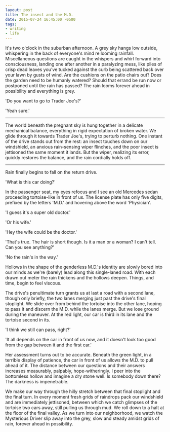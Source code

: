 ```yaml
---
layout: post
title: The insect and the M.D.
date: 2015-07-24 16:45:00 -0500
tags:
- writing
- life
---
```


It's two o'clock in the suburban afternoon. A grey sky hangs low outside, whispering in the back of everyone's mind re looming rainfall. Miscellaneous questions are caught in the whispers and whirl forward into consciousness, landing one after another in a paralyzing mess, like piles of crisp dead leaves you've tucked against the curb being scattered back over your lawn by gusts of wind. Are the cushions on the patio chairs out? Does the garden need to be humanly watered? Should that errand be run now or postponed until the rain has passed? The rain looms forever ahead in possibility and everything is grey.

'Do you want to go to Trader Joe's?'

'Yeah sure.'

* * *

The world beneath the pregnant sky is hung together in a delicate mechanical balance, everything in rigid expectation of broken water. We glide through it towards Trader Joe's, trying to perturb nothing. One instant of the drive stands out from the rest: an insect touches down on our windshield, an anxious rain-sensing wiper flinches, and the poor insect is jettisoned the same moment it lands. But the wiper, realizing its error, quickly restores the balance, and the rain cordially holds off.

* * *

Rain finally begins to fall on the return drive.

'What is this car doing?'

In the passenger seat, my eyes refocus and I see an old Mercedes sedan proceeding tortoise-like in front of us. The license plate has only five digits, prefixed by the letters 'M.D.' and hovering above the word 'Physician'.

'I guess it's a super old doctor.'

'Or his wife.'

'Hey the wife could be the doctor.'

'That's true. The hair is short though. Is it a man or a woman? I can't tell. Can you see anything?'

'No the rain's in the way.'

Hollows in the shape of the genderless M.D.'s identity are slowly bored into our minds as we're (barely) lead along this single-laned road. With each drawn out meter the rain thickens and the hollows deepen. Things, and time, begin to feel viscous.

The drive's penultimate turn grants us at last a road with a second lane, though only briefly, the two lanes merging just past the drive's final stoplight. We slide over from behind the tortoise into the other lane, hoping to pass it and discern the M.D. while the lanes merge. But we lose ground during the maneuver. At the red light, our car is third in its lane and the tortoise second in its.

'I think we still can pass, right?'

'It all depends on the car in front of us now, and it doesn't look too good from the gap between it and the first car.'

Her assessment turns out to be accurate. Beneath the green light, in a terrible display of patience, the car in front of us allows the M.D. to pull ahead of it. The distance between our questions and their answers increases measurably, palpably, hope-witheringly. I peer into the bottomless hollow and imagine a dry stone well. Is somebody down there? The darkness is impenetrable.

We make our way through the hilly stretch between that final stoplight and the final turn. In every moment fresh grids of raindrops pack our windshield and are immediately jettisoned, between which we catch glimpses of the tortoise two cars away, still pulling us through mud. We roll down to a halt at the floor of the final valley. As we turn into our neighborhood, we watch the Mysterious Driver slip away into the grey, slow and steady amidst grids of rain, forever ahead in possibility.





